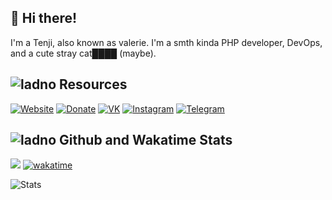 ## 👋 Hi there!
I'm a Tenji, also known as valerie. I'm a smth kinda PHP developer, DevOps, and a cute stray cat████ (maybe).


## ![ladno](https://rf0x3d.su/maybe_assets/computer_outline_28.svg) Resources
  [![Website](https://rf0x3d.su/maybe_assets/globe_outline_28.svg)](https://uwu.waw.pl)
  [![Donate](https://rf0x3d.su/maybe_assets/money_transfer_outline_28.svg)](https://uwu.waw.pl/)
  [![VK](https://rf0x3d.su/maybe_assets/logo_vk_outline_28.svg)](https://vk.com/m3anly)
  [![Instagram](https://rf0x3d.su/maybe_assets/story_outline_28.svg)](https://instagram.com/valeowoia)
  [![Telegram](https://rf0x3d.su/maybe_assets/location_outline_28.svg)](https://t.me/m3anly)

## ![ladno](https://rf0x3d.su/maybe_assets/statistics_outline_28.svg) Github and Wakatime Stats
![](https://count.getloli.com/get/@valeowoia?theme=rule34)
[![wakatime](https://wakatime.com/badge/user/faa17ad9-04c9-4a91-a24c-050d3b3ca159.svg)](https://wakatime.com/@faa17ad9-04c9-4a91-a24c-050d3b3ca159)

![Stats](https://github-readme-stats.vercel.app/api?username=valeowoia&show_icons=true)
